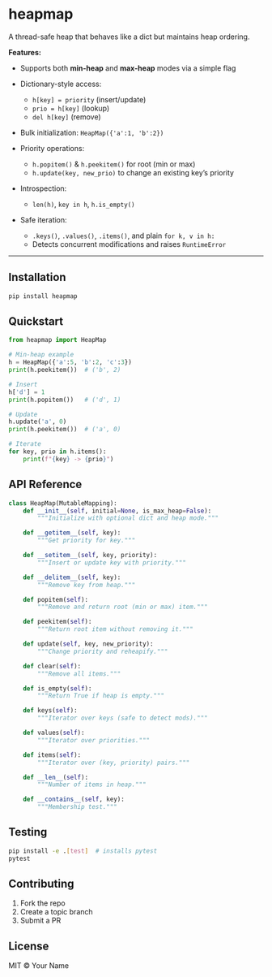 # heapmap

A thread-safe heap that behaves like a dict but maintains heap ordering.

**Features:**

* Supports both **min-heap** and **max-heap** modes via a simple flag
* Dictionary-style access:

  * `h[key] = priority` (insert/update)
  * `prio = h[key]` (lookup)
  * `del h[key]` (remove)
* Bulk initialization: `HeapMap({'a':1, 'b':2})`
* Priority operations:

  * `h.popitem()` & `h.peekitem()` for root (min or max)
  * `h.update(key, new_prio)` to change an existing key’s priority
* Introspection:

  * `len(h)`, `key in h`, `h.is_empty()`
* Safe iteration:

  * `.keys()`, `.values()`, `.items()`, and plain `for k, v in h:`
  * Detects concurrent modifications and raises `RuntimeError`

---

## Installation

```bash
pip install heapmap
```

## Quickstart

```python
from heapmap import HeapMap

# Min-heap example
h = HeapMap({'a':5, 'b':2, 'c':3})
print(h.peekitem())  # ('b', 2)

# Insert
h['d'] = 1
print(h.popitem())   # ('d', 1)

# Update
h.update('a', 0)
print(h.peekitem())  # ('a', 0)

# Iterate
for key, prio in h.items():
    print(f"{key} -> {prio}")
```

## API Reference

```python
class HeapMap(MutableMapping):
    def __init__(self, initial=None, is_max_heap=False):
        """Initialize with optional dict and heap mode."""

    def __getitem__(self, key):
        """Get priority for key."""

    def __setitem__(self, key, priority):
        """Insert or update key with priority."""

    def __delitem__(self, key):
        """Remove key from heap."""

    def popitem(self):
        """Remove and return root (min or max) item."""

    def peekitem(self):
        """Return root item without removing it."""

    def update(self, key, new_priority):
        """Change priority and reheapify."""

    def clear(self):
        """Remove all items."""

    def is_empty(self):
        """Return True if heap is empty."""

    def keys(self):
        """Iterator over keys (safe to detect mods)."""

    def values(self):
        """Iterator over priorities."""

    def items(self):
        """Iterator over (key, priority) pairs."""

    def __len__(self):
        """Number of items in heap."""

    def __contains__(self, key):
        """Membership test."""
```

## Testing

```bash
pip install -e .[test]  # installs pytest
pytest
```

## Contributing

1. Fork the repo
2. Create a topic branch
3. Submit a PR

## License

MIT © Your Name
